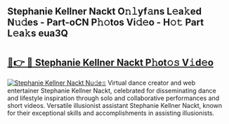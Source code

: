 ## Stephanie Kellner Nackt O𝚗𝚕yf𝚊ns L𝚎a𝚔ed N𝚞𝚍es - Part-oCN P𝚑𝚘tos Vi𝚍𝚎o - H𝚘𝚝 Part L𝚎a𝚔s eua3Q

# <h2><a href="http://kf6bfa7.oniu.top/?m=Stephanie+Kellner+Nackt">🔗👉 🔴 Stephanie Kellner Nackt P𝚑ot𝚘𝚜 V𝚒d𝚎o</a></h2>

[![Stephanie Kellner Nackt Nu𝚍e𝚜](https://i.imgur.com/0qMVB7G.gif)](http://kf6bfa7.oniu.top/?m=Stephanie+Kellner+Nackt)
Virtual dance creator and web entertainer Stephanie Kellner Nackt, celebrated for disseminating dance and lifestyle inspiration through solo and collaborative performances and short videos. Versatile illusionist assistant Stephanie Kellner Nackt, known for their exceptional skills and accomplishments in assisting illusionists.  

